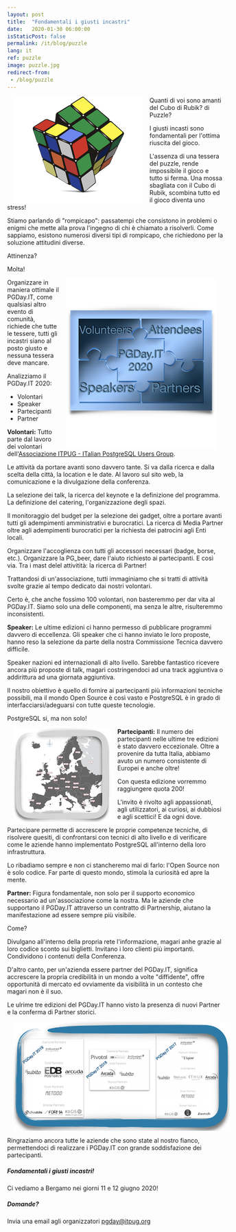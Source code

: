 ```yaml
---
layout: post
title:  "Fondamentali i giusti incastri"
date:   2020-01-30 06:00:00
isStaticPost: false
permalink: /it/blog/puzzle
lang: it
ref: puzzle
image: puzzle.jpg
redirect-from:
 - /blog/puzzle
---
```


<img src="/img/posts/cubo.png" align="left" Hspace="15" Vspace="0" Border="0">

Quanti di voi sono amanti del Cubo di Rubik? di Puzzle?

I giusti incasti sono fondamentali per l'ottima riuscita del gioco.

L'assenza di una tessera del puzzle, rende impossibile il gioco e tutto si ferma. Una mossa sbagliata con il Cubo di Rubik, scombina tutto ed il gioco diventa uno stress!

Stiamo parlando di "rompicapo": passatempi che consistono in problemi o enigmi che mette alla prova l'ingegno di chi è chiamato a risolverli. Come sappiamo, esistono numerosi diversi tipi di rompicapo, che richiedono per la soluzione attitudini diverse.

Attinenza?

Molta!

<img src="/img/posts/puzzle_title.png" align="right" Hspace="15" Vspace="0" Border="0">

Organizzare in maniera ottimale il PGDay.IT, come qualsiasi altro evento di comunità, richiede che tutte le tessere, tutti gli incastri siano al posto giusto e nessuna tessera deve mancare.

Analizziamo il PGDay.IT 2020:

* Volontari
* Speaker
* Partecipanti
* Partner

**Volontari:** Tutto parte dal lavoro dei volontari dell'[Associazione ITPUG - ITalian PostgreSQL Users Group](https://www.itpug.org/).

Le attività da portare avanti sono davvero tante. Si va dalla ricerca e dalla scelta della città, la location e le date. Al lavoro sul sito web, la comunicazione e la divulgazione della conferenza.

La selezione dei talk, la ricerca del keynote e la definizione del programma. La definizione del catering, l'organizzazione degli spazi.

Il monitoraggio del budget per la selezione dei gadget, oltre a portare avanti tutti gli adempimenti amministrativi e burocratici. La ricerca di Media Partner oltre agli adempimenti burocratici per la richiesta dei patrocini agli Enti locali.

Organizzare l'accoglienza con tutti gli accessori necessari (badge, borse, etc.). Organizzare la PG_beer, dare l'aiuto richiesto ai partecipanti. E così via. Tra i mast delel attivitità: la ricerca di Partner!

Trattandosi di un'associazione, tutti immaginiamo che si tratti di attività svolte grazie al tempo dedicato dai nostri volontari.

Certo è, che anche fossimo 100 volontari, non basteremmo per dar vita al PGDay.IT. Siamo solo una delle componenti, ma senza le altre, risulteremmo inconsistenti.

**Speaker:** Le ultime edizioni ci hanno permesso di pubblicare programmi davvero di eccellenza. Gli speaker che ci hanno inviato le loro proposte, hanno reso la selezione da parte della nostra Commissione Tecnica davvero difficile.

Speaker nazioni ed internazionali di alto livello. Sarebbe fantastico ricevere ancora più proposte di talk, magari costringendoci ad una track aggiuntiva o addirittura ad una giornata aggiuntiva.

Il nostro obiettivo è quello di fornire ai partecipanti più informazioni tecniche possibili, ma il mondo Open Source è così vasto e PostgreSQL è in grado di interfacciarsi/adeguarsi con tutte queste tecnologie.

PostgreSQL si, ma non solo!

<img src="/img/posts/europa.png" align="left" Hspace="15" Vspace="0" Border="0">

**Partecipanti:** Il numero dei partecipanti nelle ultime tre edizioni è stato davvero eccezionale. Oltre a provenire da tutta Italia, abbiamo avuto un numero consistente di Europei e anche oltre!

Con questa edizione vorremmo raggiungere quota 200!

L'invito è rivolto agli appassionati, agli utilizzatori, ai curiosi, ai dubbiosi e agli scettici! E da ogni dove.

Partecipare permette di accrescere le proprie competenze tecniche, di risolvere quesiti, di confrontarsi con tecnici di alto livello e di verificare come le aziende hanno implementato PostgreSQL all'interno della loro infrastruttura.

Lo ribadiamo sempre e non ci stancheremo mai di farlo: l'Open Source non è solo codice. Far parte di questo mondo, stimola la curiosità ed apre la mente.

**Partner:** Figura fondamentale, non solo per il supporto economico necessario ad un'associazione come la nostra. Ma le aziende che supportano il PGDay.IT attraverso un contratto di Partnership, aiutano la manifestazione ad essere sempre più visibile.

Come?

Divulgano all'interno della propria rete l'informazione, magari anhe grazie al loro codice sconto sui biglietti. Invitano i loro clienti più importanti. Condividono i contenuti della Conferenza.

D'altro canto, per un'azienda essere partner del PGDay.IT, significa accrescere la propria credibilità in un mondo a volte "diffidente", offre opportunità di mercato ed ovviamente da visibilità in un contesto che magari non è il suo.

Le ulrime tre edizioni del PGDay.IT hanno visto la presenza di nuovi Partner e la conferma di Partner storici.

<img src="/img/posts/partner_post.png" align="center" Hspace="15" Vspace="0" Border="0">

Ringraziamo ancora tutte le aziende che sono state al nostro fianco, permettendoci di realizzare i PGDay.IT con grande soddisfazione dei partecipanti.

##### Fondamentali i giusti incastri!

Ci vediamo a Bergamo nei giorni 11 e 12 giugno 2020!

##### Domande?

Invia una email agli organizzatori [pgday@itpug.org](mailto:pgday@itpug.org)
